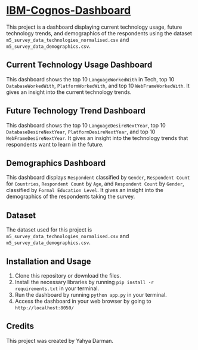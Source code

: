 # [IBM-Cognos-Dashboard](https://dataplatform.cloud.ibm.com/dashboards/633ff7d6-2e59-4b47-9742-070df1715997/view/5326e53c328302f27ec3d0e407cb7f5478632154b4bbd20588817b495e342597a93a1093c87a4e53d2110131f2e84008cc)

This project is a dashboard displaying current technology usage, future technology trends, and demographics of the respondents using the dataset `m5_survey_data_technologies_normalised.csv` and `m5_survey_data_demographics.csv`.

## Current Technology Usage Dashboard

This dashboard shows the top 10 `LanguageWorkedWith` in Tech, top 10 `DatabaseWorkedWith`, `PlatformWorkedWith`, and top 10 `WebFrameWorkedWith`. It gives an insight into the current technology trends.

## Future Technology Trend Dashboard

This dashboard shows the top 10 `LanguageDesireNextYear`, top 10 `DatabaseDesireNextYear`, `PlatformDesireNextYear`, and top 10 `WebFrameDesireNextYear`. It gives an insight into the technology trends that respondents want to learn in the future.

## Demographics Dashboard

This dashboard displays `Respondent` classified by `Gender`, `Respondent Count` for `Countries`, `Respondent Count` by `Age`, and `Respondent Count` by `Gender`, classified by `Formal Education Level`. It gives an insight into the demographics of the respondents taking the survey.

## Dataset

The dataset used for this project is `m5_survey_data_technologies_normalised.csv` and `m5_survey_data_demographics.csv`.

## Installation and Usage

1. Clone this repository or download the files.
2. Install the necessary libraries by running `pip install -r requirements.txt` in your terminal.
3. Run the dashboard by running `python app.py` in your terminal.
4. Access the dashboard in your web browser by going to `http://localhost:8050/`

## Credits

This project was created by Yahya Darman.
